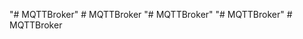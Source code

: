 "# MQTTBroker" 
#   M Q T T B r o k e r  
 "# MQTTBroker" 
"# MQTTBroker" 
#   M Q T T B r o k e r  
 